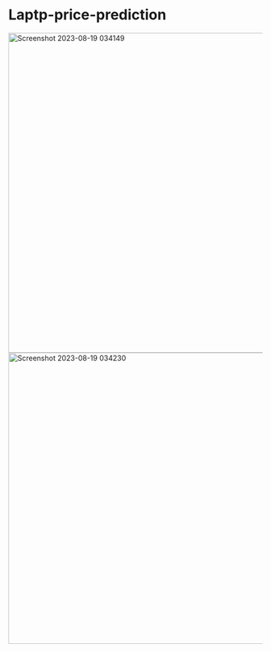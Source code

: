 # Laptp-price-prediction

<img width="635" alt="Screenshot 2023-08-19 034149" src="https://github.com/roh099/Laptp-price-prediction/assets/98614397/1956d223-5c74-42f5-969b-c1cbdf1e8f96">

<img width="578" alt="Screenshot 2023-08-19 034230" src="https://github.com/roh099/Laptp-price-prediction/assets/98614397/b5839de4-c7be-4e94-a729-7082255eb1cc">
